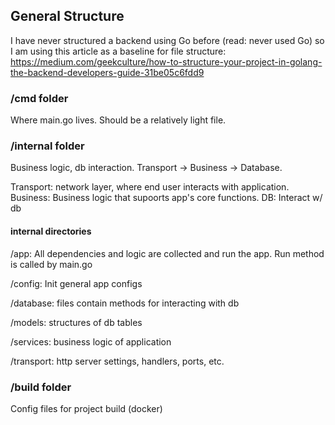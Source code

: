 ## General Structure

I have never structured a backend using Go before (read: never used Go) so I am using this article as a baseline for file structure:
https://medium.com/geekculture/how-to-structure-your-project-in-golang-the-backend-developers-guide-31be05c6fdd9

### /cmd folder

Where main.go lives. Should be a relatively light file.

### /internal folder

Business logic, db interaction. Transport -> Business -> Database.

Transport: network layer, where end user interacts with application.
Business: Business logic that supoorts app's core functions.
DB: Interact w/ db

#### internal directories

/app: All dependencies and logic are collected and run the app. Run method is called by main.go

/config: Init general app configs

/database: files contain methods for interacting with db

/models: structures of db tables

/services: business logic of application

/transport: http server settings, handlers, ports, etc.

### /build folder

Config files for project build (docker)



